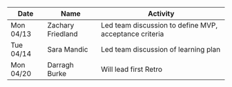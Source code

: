 | Date      | Name              | Activity                                               |
|-----------|-------------------|--------------------------------------------------------|
| Mon 04/13 | Zachary Friedland | Led team discussion to define MVP, acceptance criteria | 
| Tue 04/14 |   Sara Mandic     | Led team discussion of learning plan                   | 
| Mon 04/20 |   Darragh Burke   | Will lead first Retro                                  |
